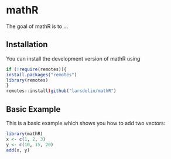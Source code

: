 
# mathR

<!-- badges: start -->
<!-- badges: end -->

The goal of mathR is to ...

## Installation

You can install the development version of mathR using 

``` r
if (!require(remotes)){
install.packages("remotes")
library(remotes)
}
remotes::install)github("larsdelin/mathR")
```

## Basic Example

This is a basic example which shows you how to add two vectors:

``` r
library(mathR)
x <- c(1, 2, 3)
y <- c(10, 15, 20)
add(x, y)
```

